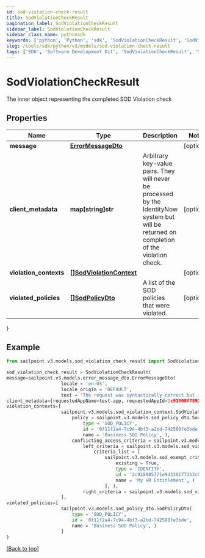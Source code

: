 ```yaml
---
id: sod-violation-check-result
title: SodViolationCheckResult
pagination_label: SodViolationCheckResult
sidebar_label: SodViolationCheckResult
sidebar_class_name: pythonsdk
keywords: ['python', 'Python', 'sdk', 'SodViolationCheckResult', 'SodViolationCheckResult'] 
slug: /tools/sdk/python/v3/models/sod-violation-check-result
tags: ['SDK', 'Software Development Kit', 'SodViolationCheckResult', 'SodViolationCheckResult']
---
```


# SodViolationCheckResult

The inner object representing the completed SOD Violation check

## Properties

Name | Type | Description | Notes
------------ | ------------- | ------------- | -------------
**message** | [**ErrorMessageDto**](error-message-dto) |  | [optional] 
**client_metadata** | **map[string]str** | Arbitrary key-value pairs. They will never be processed by the IdentityNow system but will be returned on completion of the violation check. | [optional] 
**violation_contexts** | [**[]SodViolationContext**](sod-violation-context) |  | [optional] 
**violated_policies** | [**[]SodPolicyDto**](sod-policy-dto) | A list of the SOD policies that were violated. | [optional] 
}

## Example

```python
from sailpoint.v3.models.sod_violation_check_result import SodViolationCheckResult

sod_violation_check_result = SodViolationCheckResult(
message=sailpoint.v3.models.error_message_dto.ErrorMessageDto(
                    locale = 'en-US', 
                    locale_origin = 'DEFAULT', 
                    text = 'The request was syntactically correct but its content is semantically invalid.', ),
client_metadata={requestedAppName=test-app, requestedAppId=2c91808f7892918f0178b78da4a305a1},
violation_contexts=[
                    sailpoint.v3.models.sod_violation_context.SodViolationContext(
                        policy = sailpoint.v3.models.sod_policy_dto.SodPolicyDto(
                            type = 'SOD_POLICY', 
                            id = '0f11f2a4-7c94-4bf3-a2bd-742580fe3bde', 
                            name = 'Business SOD Policy', ), 
                        conflicting_access_criteria = sailpoint.v3.models.sod_violation_context_conflicting_access_criteria.SodViolationContext_conflictingAccessCriteria(
                            left_criteria = sailpoint.v3.models.sod_violation_context_conflicting_access_criteria_left_criteria.SodViolationContext_conflictingAccessCriteria_leftCriteria(
                                criteria_list = [
                                    sailpoint.v3.models.sod_exempt_criteria.SodExemptCriteria(
                                        existing = True, 
                                        type = 'IDENTITY', 
                                        id = '2c918085771e9d3301773b3cb66f6398', 
                                        name = 'My HR Entitlement', )
                                    ], ), 
                            right_criteria = sailpoint.v3.models.sod_violation_context_conflicting_access_criteria_left_criteria.SodViolationContext_conflictingAccessCriteria_leftCriteria(), ), )
                    ],
violated_policies=[
                    sailpoint.v3.models.sod_policy_dto.SodPolicyDto(
                        type = 'SOD_POLICY', 
                        id = '0f11f2a4-7c94-4bf3-a2bd-742580fe3bde', 
                        name = 'Business SOD Policy', )
                    ]
)

```
[[Back to top]](#) 

